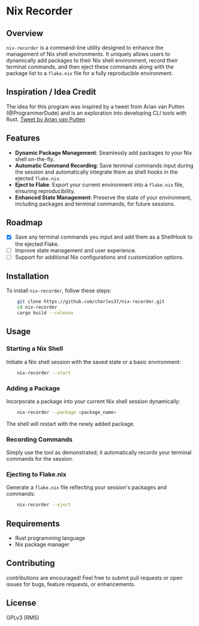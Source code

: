 # Nix Recorder

## Overview
`nix-recorder` is a command-line utility designed to enhance the management of Nix shell environments. It uniquely allows users to dynamically add packages to their Nix shell environment, record their terminal commands, and then eject these commands along with the package list to a `flake.nix` file for a fully reproducible environment.

## Inspiration / Idea Credit
The idea for this program was inspired by a tweet from Arian van Putten (@ProgrammerDude) and is an exploration into developing CLI tools with Rust. [Tweet by Arian van Putten](https://twitter.com/ProgrammerDude/status/1754200297675554941)

## Features
- **Dynamic Package Management**: Seamlessly add packages to your Nix shell on-the-fly.
- **Automatic Command Recording**: Save terminal commands input during the session and automatically integrate them as shell hooks in the ejected `flake.nix`.
- **Eject to Flake**: Export your current environment into a `flake.nix` file, ensuring reproducibility.
- **Enhanced State Management**: Preserve the state of your environment, including packages and terminal commands, for future sessions.

## Roadmap
- [x] Save any terminal commands you input and add them as a ShellHook to the ejected Flake.
- [ ] Improve state management and user experience.
- [ ] Support for additional Nix configurations and customization options.

## Installation
To install `nix-recorder`, follow these steps:


```bash
    git clone https://github.com/charles37/nix-recorder.git
    cd nix-recorder
    cargo build --release
```

## Usage

### Starting a Nix Shell
Initiate a Nix shell session with the saved state or a basic environment:

```bash
    nix-recorder --start
```

### Adding a Package
Incorporate a package into your current Nix shell session dynamically:

```bash
    nix-recorder --package <package_name>
```

The shell will restart with the newly added package.

### Recording Commands
Simply use the tool as demonstrated; it automatically records your terminal commands for the session.

### Ejecting to Flake.nix
Generate a `flake.nix` file reflecting your session's packages and commands:

```bash
    nix-recorder --eject
```

## Requirements
- Rust programming language
- Nix package manager

## Contributing
contributions are encouraged! Feel free to submit pull requests or open issues for bugs, feature requests, or enhancements.

## License
GPLv3 (RMS)

